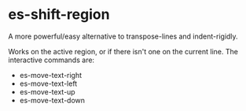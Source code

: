 # es-shift-region
A more powerful/easy alternative to transpose-lines and indent-rigidly.

Works on the active region, or if there isn't one on the current line. The interactive commands are:

* es-move-text-right
* es-move-text-left
* es-move-text-up
* es-move-text-down